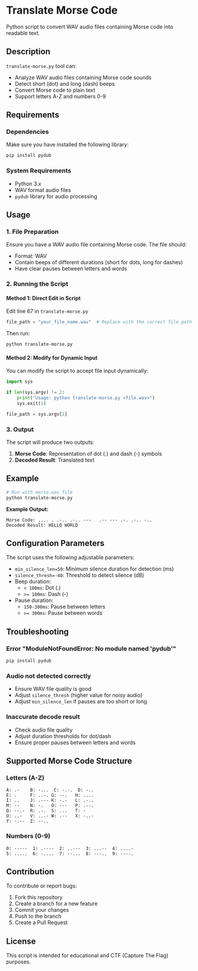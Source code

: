 # Translate Morse Code

Python script to convert WAV audio files containing Morse code into readable text.

## Description

`translate-morse.py` tool can:
- Analyze WAV audio files containing Morse code sounds
- Detect short (dot) and long (dash) beeps
- Convert Morse code to plain text
- Support letters A-Z and numbers 0-9

## Requirements

### Dependencies

Make sure you have installed the following library:

```bash
pip install pydub
```

### System Requirements

- Python 3.x
- WAV format audio files
- `pydub` library for audio processing

## Usage

### 1. File Preparation

Ensure you have a WAV audio file containing Morse code. The file should:
- Format: WAV
- Contain beeps of different durations (short for dots, long for dashes)
- Have clear pauses between letters and words

### 2. Running the Script

#### Method 1: Direct Edit in Script

Edit line 67 in `translate-morse.py`

```python
file_path = "your_file_name.wav"  # Replace with the correct file path
```

Then run:

```bash
python translate-morse.py
```

#### Method 2: Modify for Dynamic Input

You can modify the script to accept file input dynamically:

```python
import sys

if len(sys.argv) != 2:
    print("Usage: python translate-morse.py <file.wav>")
    sys.exit(1)

file_path = sys.argv[1]
```

### 3. Output

The script will produce two outputs:
1. **Morse Code**: Representation of dot (.) and dash (-) symbols
2. **Decoded Result**: Translated text

## Example

```bash
# Run with morse.wav file
python translate-morse.py
```

**Example Output:**

```
Morse Code: .... . .-.. .-.. ---   .-- --- .-. .-.. -..
Decoded Result: HELLO WORLD
```

## Configuration Parameters

The script uses the following adjustable parameters:

- `min_silence_len=50`: Minimum silence duration for detection (ms)
- `silence_thresh=-40`: Threshold to detect silence (dB)
- Beep duration:
  - `< 100ms`: Dot (.)
  - `>= 100ms`: Dash (-)
- Pause duration:
  - `150-300ms`: Pause between letters
  - `>= 300ms`: Pause between words

## Troubleshooting

### Error "ModuleNotFoundError: No module named 'pydub'"

```bash
pip install pydub
```

### Audio not detected correctly

- Ensure WAV file quality is good
- Adjust `silence_thresh` (higher value for noisy audio)
- Adjust `min_silence_len` if pauses are too short or long

### Inaccurate decode result

- Check audio file quality
- Adjust duration thresholds for dot/dash
- Ensure proper pauses between letters and words

## Supported Morse Code Structure

### Letters (A-Z)

```
A: .-    B: -...  C: -.-.  D: -..
E: .     F: ..-. G: --.   H: ....
I: ..    J: .--- K: -.-   L: .-..
M: --    N: -.   O: ---   P: .--.
Q: --.-  R: .-.  S: ...   T: -
U: ..-   V: ...- W: .--   X: -..-
Y: -.--  Z: --..
```

### Numbers (0-9)

```
0: -----  1: .----  2: ..---  3: ...--  4: ....-
5: .....  6: -....  7: --...  8: ---..  9: ----.
```

## Contribution

To contribute or report bugs:

1. Fork this repository
2. Create a branch for a new feature
3. Commit your changes
4. Push to the branch
5. Create a Pull Request

## License

This script is intended for educational and CTF (Capture The Flag) purposes.

